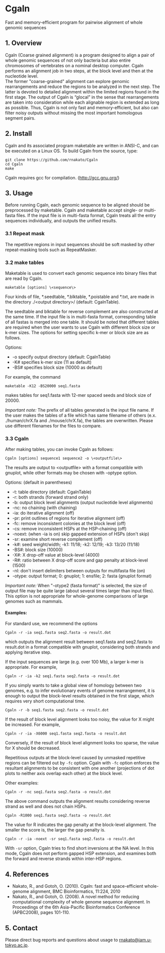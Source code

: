 # Cgaln 
Fast and memory-efficient program for pairwise alignment of whole 
genomic sequences

## 1. Overview
Cgaln (Coarse grained alignment) is a program designed to align a pair of whole genomic sequences of not only bacteria but also entire chromosomes of vertebrates on a nominal desktop computer. Cgaln performs an alignment job in two steps, at the block level and then at the nucleotide level.  
The former "coarse-grained" alignment can explore genomic rearrangements and reduce the regions to be analyzed in the next step. The latter is devoted to detailed alignment within the limited regions found in the first stage. The output of Cgaln is “glocal” in the sense that rearrangements are taken into consideration while each alignable region is extended as long as possible. Thus, Cgaln is not only fast and memory-efficient, but also can filter noisy outputs without missing the most important homologous segment pairs.

## 2. Install
Cgaln and its associated program maketable are written in ANSI-C, and can be executed on a Linux OS. To build Cgaln from the source, type:

    git clone https://github.com/rnakato/Cgaln
    cd Cgaln
    make

Cgaln requires gcc for compilation. (http://gcc.gnu.org/)


## 3. Usage
Before running Cgaln, each genomic sequence to be aligned should be preprocessed by maketable. Cgaln and maketable accept single- or multi-fasta files. If the input file is in multi-fasta format, Cgaln treats all the entry sequences individually, and outputs the unified results.

### 3.1 Repeat mask
The repetitive regions in input sequences should be soft masked by other repeat-masking tools such as 
RepeatMasker.

### 3.2 make tables
Maketable is used to convert each genomic sequence into binary files that are read by Cgaln.

    maketable [options] \<sequence\> 

Four kinds of file, *.seedtable, *.blktable, *.poistable and *.txt, are made in the directory ./\<output directory\>/ (default: CgalnTable).

The seedtable and blktable for reverse complement are also constructed at the same time. If the input file is in multi-fasta format,
corresponding table of all fastas is merged into one table. 
It should be noted that different tables are required when the user wants to use Cgaln with different block size or k-mer sizes. The options for setting specific k-mer or block size are as follows.

Options:
* -o  specify output directory (default: CgalnTable)
* -K#  specifies k-mer size (11 as default)
* -BS# specifies block size (10000 as default)

For example, the command

    maketable -K12 -BS20000 seq1.fasta

makes tables for seq1.fasta with 12-mer spaced seeds and block size of 20000.

*Important note:* The prefix of all tables generated is the input file name. If the user makes the tables
of a file which has same filename of others (e.x. ./human/chrX.fa and ./mouse/chrX.fa), the tables are
overwritten. Please use different filenames for the files to compare.

### 3.3 Cgaln
After making tables, you can invoke Cgaln as follows:

    Cgaln [options] sequence1 sequence2 -o \<outputfile\>

The results are output to \<outputfile\> with a format compatible with gnuplot,
while other formats may be chosen with -optype option. 

Options: (default in parentheses)
* -t:	table directory (default: CgalnTable)
* -r:	both strands (forward strand only)
* -b:	output block level alignments (output nucleotide level alignments)
* -nc:	no chaining (with chaining)
* -ia:	do iterative alignment (off)
* -pr:	print outlines of regions for iterative alignment (off)
* -fc:	remove inconsistent colonies at the block level (off)
* -cs:	remove inconsistent HSPs at the HSP-chaining (off)
* -noext:	(when -ia is on) skip gapped extension of HSPs (don't skip)
* -sr:	examine short reverse complement (off)
* -k#:	seed weight/width; -k1: 11/18; -k2: 12/19; -k3: 13/20 (11/18)
* -BS#:	block size (10000)
* -X#:	X drop-off value at block-level (4000)
* -R#:	ratio between X drop-off score and gap penalty at block-level (1500)
* -nl:	don't insert delimiters between outputs for multifasta file (on)
* -otype:	output format; 0: gnuplot; 1: ensfile; 2: fasta (gnuplot format)

*Important note:* When "-otype2 (fasta format)" is selected, the size of output file may be quite large (about several times larger than input files). This option is not appropriate for whole-genome comparisons of large genomes such as mammals.

#### Examples:
For standard use, we recommend the options 

    Cgaln -r -ia seq1.fasta seq2.fasta -o result.dot 
 
which outputs the alignment result between seq1.fasta and seq2.fasta to result.dot in a format 
compatible with gnuplot, considering both strands and applying iterative step. 

If the input sequences are large (e.g. over 100 Mb), a larger k-mer is appropriate. For example, 
     
    Cgaln -r -ia -k2 seq1.fasta seq2.fasta -o result.dot 

If you simply wants to take a global view of homology between two genomes, e.g. to infer 
evolutionary events of genome rearrangement, it is enough to output the block-level results 
obtained in the first stage, which requires very short computational time. 
 
    Cgaln -r -b seq1.fasta seq2.fasta -o result.dot 

If the result of block level alignment looks too noisy, the value for X might be increased. For 
example, 
 
    Cgaln -r -ia -X6000 seq1.fasta seq2.fasta -o result.dot 
 
Conversely, if the result of block level alignment looks too sparse, the value for X should be 
decreased.

Repetitious outputs at the block-level caused by unmasked repetitive regions can be filtered out by 
`-fc` option. Cgaln with `-fc` option enforces the resultant alignments to be consistent with one 
another (projections of dot plots to neither axis overlap each other) at the block level. 

Other examples: 
 
    Cgaln -r -nc seq1.fasta seq2.fasta -o result.dot 
 
The above command outputs the alignment results considering reverse strand as well and does not 
chain HSPs. 
 
    Cgaln -R1000 seq1.fasta seq2.fasta -o result.dot 
 
The value for R indicates the gap penalty at the block-level alignment. The smaller the score is, the 
larger the gap penalty is. 
 
    Cgaln -r -ia -noext -sr seq1.fasta seq2.fasta -o result.dot 
 
With `-sr` option, Cgaln tries to find short inversions at the NA level. In this mode, Cgaln does 
not perform gapped HSP extension, and examines both the forward and reverse strands within 
inter-HSP regions.


## 4. References
* Nakato, R., and Gotoh, O. (2010). Cgaln: fast and space-efficient whole-genome alignment, BMC Bioinformatics, 11:224, 2010
* Nakato, R., and Gotoh, O. (2008). A novel method for reducing computational complexity of whole genome sequence alignment. In Proceedings of the 6th Asia-Pacific Bioinformatics Conference (APBC2008), pages 101-110.

## 5. Contact
Please direct bug reports and questions about usage to rnakato@iam.u-tokyo.ac.jp.
